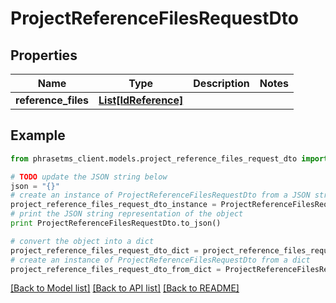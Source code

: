 # ProjectReferenceFilesRequestDto

## Properties

| Name                | Type                                    | Description | Notes |
| ------------------- | --------------------------------------- | ----------- | ----- |
| **reference_files** | [**List[IdReference]**](IdReference.md) |             |

## Example

```python
from phrasetms_client.models.project_reference_files_request_dto import ProjectReferenceFilesRequestDto

# TODO update the JSON string below
json = "{}"
# create an instance of ProjectReferenceFilesRequestDto from a JSON string
project_reference_files_request_dto_instance = ProjectReferenceFilesRequestDto.from_json(json)
# print the JSON string representation of the object
print ProjectReferenceFilesRequestDto.to_json()

# convert the object into a dict
project_reference_files_request_dto_dict = project_reference_files_request_dto_instance.to_dict()
# create an instance of ProjectReferenceFilesRequestDto from a dict
project_reference_files_request_dto_from_dict = ProjectReferenceFilesRequestDto.from_dict(project_reference_files_request_dto_dict)
```

[[Back to Model list]](../README.md#documentation-for-models) [[Back to API list]](../README.md#documentation-for-api-endpoints) [[Back to README]](../README.md)
